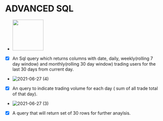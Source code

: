 # ADVANCED SQL
- <img src="https://www.sqlservertutorial.net/wp-content/uploads/sql-server-basics.svg" width="100" height="100">


- [X] An Sql query which returns columns with date, daily, weekly(rolling 7 day window) and monthly(rolling 30 day window) trading users for the last 30 days from current day.
- ![2021-06-27 (4)](https://user-images.githubusercontent.com/81169091/123542345-732f5b80-d749-11eb-9355-20df57851c8e.png)


- [X] An query to indicate trading volume for each day ( sum of all trade total of that day).
- ![2021-06-27 (3)](https://user-images.githubusercontent.com/81169091/123542317-57c45080-d749-11eb-8911-3a004b22afbe.png)


- [X] A query that will return set of 30 rows for further anaylsis.
